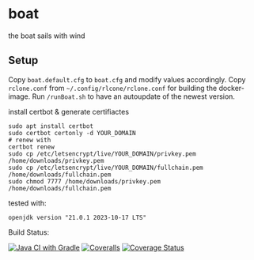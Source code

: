 # boat

the boat sails with wind

## Setup

Copy `boat.default.cfg` to `boat.cfg` and modify values accordingly. Copy `rclone.conf`
from `~/.config/rlcone/rclone.conf` for building the docker-image.
Run `/runBoat.sh` to have an autoupdate of the
newest version.

install certbot & generate certifiactes
```
sudo apt install certbot
sudo certbot certonly -d YOUR_DOMAIN
# renew with
certbot renew
sudo cp /etc/letsencrypt/live/YOUR_DOMAIN/privkey.pem /home/downloads/privkey.pem
sudo cp /etc/letsencrypt/live/YOUR_DOMAIN/fullchain.pem /home/downloads/fullchain.pem
sudo chmod 7777 /home/downloads/privkey.pem /home/downloads/fullchain.pem
```

tested with:

```
openjdk version "21.0.1 2023-10-17 LTS"
```

Build Status:

[![Java CI with Gradle](https://github.com/rarspace01/boat/actions/workflows/ci.yml/badge.svg)](https://github.com/rarspace01/boat/actions/workflows/ci.yml)
[![Coveralls](https://github.com/rarspace01/boat/actions/workflows/coveralls.yml/badge.svg)](https://github.com/rarspace01/boat/actions/workflows/coveralls.yml)
[![Coverage Status](https://coveralls.io/repos/github/rarspace01/boat/badge.svg?branch=main)](https://coveralls.io/github/rarspace01/boat?branch=main)
